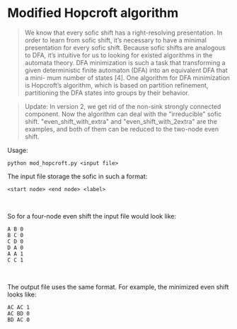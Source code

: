 # Modified Hopcroft algorithm
> We know that every sofic shift has a right-resolving presentation. In order to learn from sofic shift, it’s necessary to have a minimal presentation for every sofic shift. Because sofic shifts are analogous to DFA, it’s intuitive for us to looking for existed algorithms in the automata theory. DFA minimization is such a task that transforming a given deterministic finite automaton (DFA) into an equivalent DFA that a mini- mum number of states [4]. One algorithm for DFA minimization is Hopcroft’s algorithm, which is based on partition refinement, partitioning the DFA states into groups by their behavior.<br/>

> Update: In version 2, we get rid of the non-sink strongly connected component. Now the algorithm can deal with the "irreducible" sofic shift. "even_shift_with_extra" and "even_shift_with_2extra" are the examples, and both of them can be reduced to the two-node even shift. <br/>


Usage:<br/>
~~~~
python mod_hopcroft.py <input file>
~~~~
The input file storage the sofic in such a format:<br/>
~~~~
<start node> <end node> <label>
~~~~
<br/>


So for a four-node even shift the input file would look like:<br/>
~~~~
A B 0
B C 0
C D 0
D A 0
A A 1
C C 1
~~~~
<br/>

The output file uses the same format. For example, the minimized even shift looks like: <br/>
~~~~
AC AC 1
AC BD 0
BD AC 0
~~~~
<br/>

